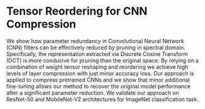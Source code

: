 # Tensor Reordering for CNN Compression

We show how parameter redundancy in Convolutional Neural Network (CNN) filters can be effectively reduced by pruning in spectral domain. Specifically, the representation extracted via Discrete Cosine Transform (DCT) is more conducive for pruning than the original space. By relying on a combination of weight tensor reshaping and reordering we achieve high levels of layer compression with just minor accuracy loss.  Our approach is applied to compress pretrained CNNs and we show that minor additional fine-tuning allows our method to recover the original model performance after a significant parameter reduction. We validate our approach on ResNet-50 and MobileNet-V2 architectures for ImageNet classification task.
